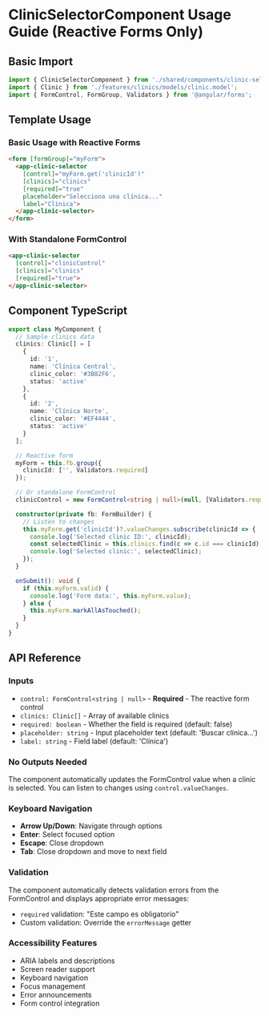 # ClinicSelectorComponent Usage Guide (Reactive Forms Only)

## Basic Import

```typescript
import { ClinicSelectorComponent } from './shared/components/clinic-selector';
import { Clinic } from './features/clinics/models/clinic.model';
import { FormControl, FormGroup, Validators } from '@angular/forms';
```

## Template Usage

### Basic Usage with Reactive Forms
```html
<form [formGroup]="myForm">
  <app-clinic-selector
    [control]="myForm.get('clinicId')"
    [clinics]="clinics"
    [required]="true"
    placeholder="Selecciona una clínica..."
    label="Clínica">
  </app-clinic-selector>
</form>
```

### With Standalone FormControl
```html
<app-clinic-selector
  [control]="clinicControl"
  [clinics]="clinics"
  [required]="true">
</app-clinic-selector>
```

## Component TypeScript

```typescript
export class MyComponent {
  // Sample clinics data
  clinics: Clinic[] = [
    {
      id: '1',
      name: 'Clínica Central',
      clinic_color: '#3B82F6',
      status: 'active'
    },
    {
      id: '2',
      name: 'Clínica Norte',
      clinic_color: '#EF4444',
      status: 'active'
    }
  ];

  // Reactive form
  myForm = this.fb.group({
    clinicId: ['', Validators.required]
  });

  // Or standalone FormControl
  clinicControl = new FormControl<string | null>(null, [Validators.required]);

  constructor(private fb: FormBuilder) {
    // Listen to changes
    this.myForm.get('clinicId')?.valueChanges.subscribe(clinicId => {
      console.log('Selected clinic ID:', clinicId);
      const selectedClinic = this.clinics.find(c => c.id === clinicId);
      console.log('Selected clinic:', selectedClinic);
    });
  }

  onSubmit(): void {
    if (this.myForm.valid) {
      console.log('Form data:', this.myForm.value);
    } else {
      this.myForm.markAllAsTouched();
    }
  }
}
```

## API Reference

### Inputs
- `control: FormControl<string | null>` - **Required** - The reactive form control
- `clinics: Clinic[]` - Array of available clinics
- `required: boolean` - Whether the field is required (default: false)
- `placeholder: string` - Input placeholder text (default: 'Buscar clínica...')
- `label: string` - Field label (default: 'Clínica')

### No Outputs Needed
The component automatically updates the FormControl value when a clinic is selected. You can listen to changes using `control.valueChanges`.

### Keyboard Navigation
- **Arrow Up/Down**: Navigate through options
- **Enter**: Select focused option
- **Escape**: Close dropdown
- **Tab**: Close dropdown and move to next field

### Validation
The component automatically detects validation errors from the FormControl and displays appropriate error messages:
- `required` validation: "Este campo es obligatorio"
- Custom validation: Override the `errorMessage` getter

### Accessibility Features
- ARIA labels and descriptions
- Screen reader support
- Keyboard navigation
- Focus management
- Error announcements
- Form control integration